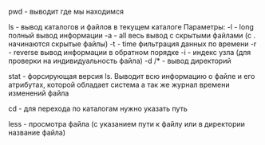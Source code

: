 
pwd - выводит где мы находимся

ls - вывод каталогов и файлов в текущем каталоге
    Параметры:
		-l - long полный вывод информации
		-a - all весь вывод с скрытыми файлами (с . начинаются скрытые файлы)
		-t - time фильтрация данных по времени
		-r - reverse вывод информации в обратном порядке
		-i - индекс узла (для проверки на индивидуальность файла)
		-d /* - вывод директорий

stat - форсирующая версия ls. Выводит всю информацию о файле и его атрибутах, которой обладает система а так же журнал времени изменений файла

cd - для перехода по каталогам нужно указать путь

less - просмотра файла  (c указанием пути к файлу или в директории название файла)